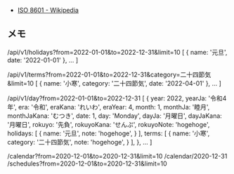 - [ISO 8601 - Wikipedia](https://ja.wikipedia.org/wiki/ISO_8601)

## メモ

/api/v1/holidays?from=2022-01-01&to=2022-12-31&limit=10
[
  {
    name: '元旦',
    date: '2022-01-01'
  },
  ...
]

/api/v1/terms?from=2022-01-01&to=2022-12-31&category=二十四節気&limit=10
[
  {
    name: '小寒',
    category: '二十四節気',
    date: '2022-04-01'
  },
  ...
]

/api/v1/day?from=2022-01-01&to=2022-12-31
[
  {
    year: 2022,
    yearJa: '令和4年',
    era: '令和',
    eraKana: 'れいわ',
    eraYear: 4,
    month: 1,
    monthJa: '睦月',
    monthJaKana: 'むつき',
    date: 1,
    day: 'Monday',
    dayJa: '月曜日',
    dayJaKana: '月曜日',
    rokuyo: '先負',
    rokuyoKana: 'せんぷ',
    rokuyoNote: 'hogehoge',
    holidays: [
      {
        name: '元旦',
        note: 'hogehoge',
      }
    ],
    terms: [
      {
        name: '小寒',
        category: '二十四節気',
        note: 'hogehoge',
      }
    ],
  },
  ...
]

/calendar?from=2020-12-01&to=2020-12-31&limit=10
/calendar/2020-12-31
/schedules?from=2020-12-01&to=2020-12-31&limit=10
